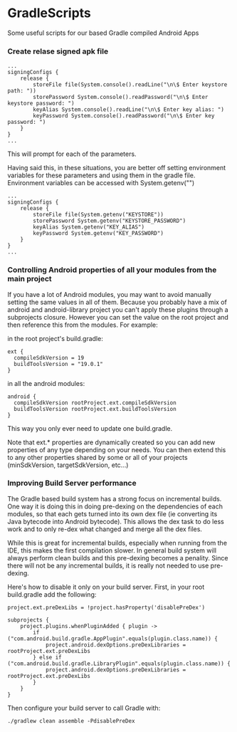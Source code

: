GradleScripts
=============

Some useful scripts for our based Gradle compiled Android Apps

<h3>Create relase signed apk file</h3>

```
...
signingConfigs {
    release {
        storeFile file(System.console().readLine("\n\$ Enter keystore path: "))
        storePassword System.console().readPassword("\n\$ Enter keystore password: ")
        keyAlias System.console().readLine("\n\$ Enter key alias: ")
        keyPassword System.console().readPassword("\n\$ Enter key password: ")
    }
}
...
```
This will prompt for each of the parameters.

Having said this, in these situations, you are better off setting environment variables for these parameters and using them in the gradle file. Environment variables can be accessed with System.getenv("<VAR-NAME>")
```
... 
signingConfigs {
    release {
        storeFile file(System.getenv("KEYSTORE"))
        storePassword System.getenv("KEYSTORE_PASSWORD")
        keyAlias System.getenv("KEY_ALIAS")
        keyPassword System.getenv("KEY_PASSWORD")
    }
}
...
```


<h3>Controlling Android properties of all your modules from the main project</h3>
If you have a lot of Android modules, you may want to avoid manually setting the same values in all of them. Because you probably have a mix of android and android-library project you can't apply these plugins through a subprojects closure. However you can set the value on the root project and then reference this from the modules. For example:

in the root project's build.gradle:

```
ext {
  compileSdkVersion = 19
  buildToolsVersion = "19.0.1"
}
```
in all the android modules:
```
android {
  compileSdkVersion rootProject.ext.compileSdkVersion
  buildToolsVersion rootProject.ext.buildToolsVersion
}
```

This way you only ever need to update one build.gradle. 

Note that ext.* properties are dynamically created so you can add new properties of any type depending on your needs. You can then extend this to any other properties shared by some or all of your projects (minSdkVersion, targetSdkVersion, etc...)

<h3>Improving Build Server performance</h3>
The Gradle based build system has a strong focus on incremental builds. One way it is doing this in doing pre-dexing on the dependencies of each modules, so that each gets turned into its own dex file (ie converting its Java bytecode into Android bytecode). This allows the dex task to do less work and to only re-dex what changed and merge all the dex files.

While this is great for incremental builds, especially when running from the IDE, this makes the first compilation slower. In general build system will always perform clean builds and this pre-dexing becomes a penality. Since there will not be any incremental builds, it is really not needed to use pre-dexing.

Here's how to disable it only on your build server. First, in your root build.gradle add the following:

```
project.ext.preDexLibs = !project.hasProperty('disablePreDex')

subprojects {
    project.plugins.whenPluginAdded { plugin ->
        if ("com.android.build.gradle.AppPlugin".equals(plugin.class.name)) {
            project.android.dexOptions.preDexLibraries = rootProject.ext.preDexLibs
        } else if ("com.android.build.gradle.LibraryPlugin".equals(plugin.class.name)) {
            project.android.dexOptions.preDexLibraries = rootProject.ext.preDexLibs
        }
    }
}
```
Then configure your build server to call Gradle with:
```
./gradlew clean assemble -PdisablePreDex
```



